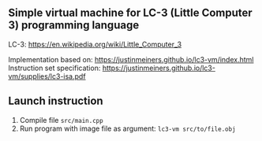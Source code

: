 ## Simple virtual machine for LC-3 (Little Computer 3) programming language

LC-3: https://en.wikipedia.org/wiki/Little_Computer_3

Implementation based on: https://justinmeiners.github.io/lc3-vm/index.html   
Instruction set specification: https://justinmeiners.github.io/lc3-vm/supplies/lc3-isa.pdf

## Launch instruction
1. Compile file `src/main.cpp`
2. Run program with image file as argument: `lc3-vm src/to/file.obj`
